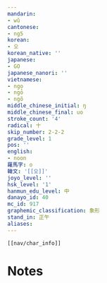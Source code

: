 ```yaml
---
mandarin:
- wǔ
cantonese:
- ng5
korean:
- 오
korean_native: ''
japanese:
- GO
japanese_nanori: ''
vietnamese:
- ngọ
- ngỏ
- ngõ
middle_chinese_initial: ŋ
middle_chinese_final: uo
stroke_count: '4'
radical: 十
skip_number: 2-2-2
grade_level: 1
pos: ''
english:
- noon
羅馬字: o
韓文: '[[오]]'
joyo_level: ''
hsk_level: '1'
hanmun_edu_level: 中
danayo_id: 40
mc_id: 917
graphemic_classification: 象形
stand_in: 正午
aliases:
---
```

```meta-bind-embed
[[nav/char_info]]
```

# Notes
